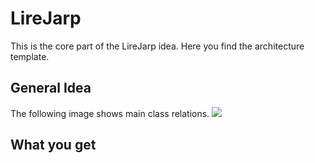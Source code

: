 # LireJarp
This is the core part of the LireJarp idea. Here you find the architecture template.

## General Idea
The following image shows main class relations.
![](https://raw.githubusercontent.com/witchpou/innovationlab/master/docs/images/genericDomainPattern.png?raw=true)

## What you get 
